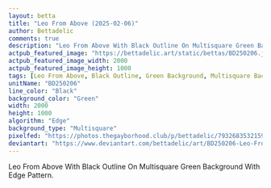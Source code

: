 ```yaml
---
layout: betta
title: "Leo From Above (2025-02-06)"
author: Bettadelic
comments: true
description: "Leo From Above With Black Outline On Multisquare Green Background With Edge Pattern."
actpub_featured_image: "https://bettadelic.art/static/bettas/BD250206.jpg"
actpub_featured_image_width: 2000
actpub_featured_image_height: 1000
tags: [Leo From Above, Black Outline, Green Background, Multisquare Background Pattern, Edge Pattern, February 2025]
unitName: "BD250206"
line_color: "Black"
background_color: "Green"
width: 2000
height: 1000
algorithm: "Edge"
background_type: "Multisquare"
pixelfed: "https://photos.thegayborhood.club/p/bettadelic/793268353215944020"
deviantart: "https://www.deviantart.com/bettadelic/art/BD250206-Leo-From-Above-2025-02-06-1156431462"
---
```


Leo From Above With Black Outline On Multisquare Green Background With Edge Pattern.
